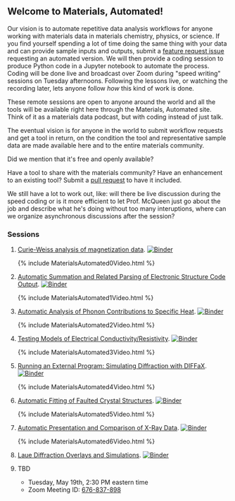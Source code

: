 ## Welcome to Materials,  Automated!

Our vision is to automate repetitive data analysis workflows for anyone working with materials data in materials chemistry, physics, or science. If you find yourself spending a lot of time doing the same thing with your data and can provide sample inputs and outputs, submit a [feature request issue](https://github.com/materialsautomated/materialsautomated.github.io/issues) requesting an automated version. We will then provide a coding session to produce Python code in a Jupyter notebook to automate the process. Coding will be done live and broadcast over Zoom during "speed writing" sessions on Tuesday afternoons. Following the lessons live, or watching the recording later, lets anyone follow *how* this kind of work is done. 

These remote sessions are open to anyone around the world and all the tools will be available right here through the Materials, Automated site. Think of it as a materials data podcast, but with coding instead of just talk. 

The eventual vision is for anyone in the world to submit workflow requests and get a tool in return, on the condition the tool and representative sample data are made available here and to the entire materials community. 

Did we mention that it's free and openly available?  

Have a tool to share with the materials community? Have an enhancement to an existing tool? Submit a [pull request](https://github.com/materialsautomated/materialsautomated.github.io/pulls) to have it included.

We still have a lot to work out, like: will there be live discussion during the speed coding or is it more efficient to let Prof. McQueen just go about the job and describe what he's doing without too many interuptions, where can we organize asynchronous discussions after the session? 

### Sessions

1. [Curie-Weiss analysis of magnetization data](https://github.com/materialsautomated/materialsautomated.github.io/tree/master/MaterialsAutomated0-CurieWeissAnalysis). [![Binder](https://mybinder.org/badge_logo.svg)](https://mybinder.org/v2/gh/materialsautomated/materialsautomated.github.io/master?filepath=%2FMaterialsAutomated0-CurieWeissAnalysis%2FMaterialsAutomated0.ipynb)

   {% include MaterialsAutomated0Video.html %}

2. [Automatic Summation and Related Parsing of Electronic Structure Code Output](https://github.com/materialsautomated/materialsautomated.github.io/tree/master/MaterialsAutomated1-ElkDOSSumming). [![Binder](https://mybinder.org/badge_logo.svg)](https://mybinder.org/v2/gh/materialsautomated/materialsautomated.github.io/master?filepath=%2FMaterialsAutomated1-ElkDOSSumming%2FMaterialsAutomated1.ipynb)

   {% include MaterialsAutomated1Video.html %}

3. [Automatic Analysis of Phonon Contributions to Specific Heat](https://github.com/materialsautomated/materialsautomated.github.io/tree/master/MaterialsAutomated2-CpPhononAnalysis). [![Binder](https://mybinder.org/badge_logo.svg)](https://mybinder.org/v2/gh/materialsautomated/materialsautomated.github.io/master?filepath=%2FMaterialsAutomated2-CpPhononAnalysis%2FMaterialsAutomated2.ipynb)

   {% include MaterialsAutomated2Video.html %}

4. [Testing Models of Electrical Conductivity/Resistivity](https://github.com/materialsautomated/materialsautomated.github.io/tree/master/MaterialsAutomated3-RTAnalysis). [![Binder](https://mybinder.org/badge_logo.svg)](https://mybinder.org/v2/gh/materialsautomated/materialsautomated.github.io/master?filepath=%2FMaterialsAutomated3-RTAnalysis%2FMaterialsAutomated3.ipynb)

   {% include MaterialsAutomated3Video.html %}

5. [Running an External Program: Simulating Diffraction with DIFFaX](https://github.com/materialsautomated/materialsautomated.github.io/tree/master/MaterialsAutomated4-DIFFaXPython). [![Binder](https://mybinder.org/badge_logo.svg)](https://mybinder.org/v2/gh/materialsautomated/materialsautomated.github.io/master?filepath=%2FMaterialsAutomated4-DIFFaXPython%2FMaterialsAutomated4.ipynb)

   {% include MaterialsAutomated4Video.html %}

6. [Automatic Fitting of Faulted Crystal Structures](https://github.com/materialsautomated/materialsautomated.github.io/tree/master/MaterialsAutomated5-DIFFaXRefine). [![Binder](https://mybinder.org/badge_logo.svg)](https://mybinder.org/v2/gh/materialsautomated/materialsautomated.github.io/master?filepath=%2FMaterialsAutomated5-DIFFaXRefine%2FMaterialsAutomated5.ipynb)

   {% include MaterialsAutomated5Video.html %}

7. [Automatic Presentation and Comparison of X-Ray Data](https://github.com/materialsautomated/materialsautomated.github.io/tree/master/MaterialsAutomated6-AutoXRD1). [![Binder](https://mybinder.org/badge_logo.svg)](https://mybinder.org/v2/gh/materialsautomated/materialsautomated.github.io/master?filepath=%2FMaterialsAutomated6-AutoXRD1%2FMaterialsAutomated6.ipynb)

   {% include MaterialsAutomated6Video.html %}

8. [Laue Diffraction Overlays and Simulations](https://github.com/materialsautomated/materialsautomated.github.io/tree/master/MaterialsAutomated7-LaueOverlay). [![Binder](https://mybinder.org/badge_logo.svg)](https://mybinder.org/v2/gh/materialsautomated/materialsautomated.github.io/master?filepath=%2FMaterialsAutomated7-LaueOverlay%2FMaterialsAutomated7.ipynb)

9. TBD
   - Tuesday, May 19th, 2:30 PM eastern time
   - Zoom Meeting ID: <a href="https://wse.zoom.us/j/676837898">676-837-898</a>
